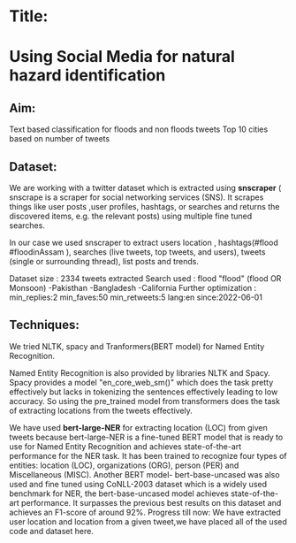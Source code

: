 # Title:
# Using Social Media for natural hazard identification

## Aim: 

Text based classification for floods and non floods tweets
Top 10 cities based on number of tweets

## Dataset:

We are working with a twitter dataset which is extracted using **snscraper** ( snscrape is a scraper for social networking services (SNS). It scrapes things like user posts ,user profiles, hashtags, or searches and returns the discovered items, e.g. the relevant posts) using multiple fine tuned searches.

In our case we used snscraper to extract users location , hashtags(#flood #floodinAssam ), searches (live tweets, top tweets, and users), tweets (single or surrounding thread), list posts and trends.

Dataset size : 2334 tweets extracted
Search used : flood  "flood" (flood OR Monsoon) -Pakisthan -Bangladesh -California
Further optimization : min_replies:2 min_faves:50 min_retweets:5 lang:en since:2022-06-01

## Techniques:
We tried NLTK, spacy and Tranformers(BERT model)  for Named Entity Recognition.

Named Entity Recognition is also provided by libraries NLTK and Spacy. Spacy provides a model "en_core_web_sm()" which does the task pretty effectively but lacks in tokenizing the sentences effectively leading to low accuracy. So using the pre_trained model from transformers does the task of extracting locations from the tweets effectively. 

We have used **bert-large-NER** for extracting location (LOC) from given tweets because bert-large-NER is a fine-tuned BERT model that is ready to use for Named Entity Recognition and achieves state-of-the-art performance for the NER task. It has been trained to recognize four types of entities: location (LOC), organizations (ORG), person (PER) and Miscellaneous (MISC).
Another BERT model- bert-base-uncased was also used and fine tuned using CoNLL-2003 dataset which is a widely used benchmark for NER, the bert-base-uncased model achieves state-of-the-art performance. It surpasses the previous best results on this dataset and achieves an F1-score of around 92%.
Progress till now:
We have extracted user location and location from a given tweet,we have placed all of the used code and dataset here.

